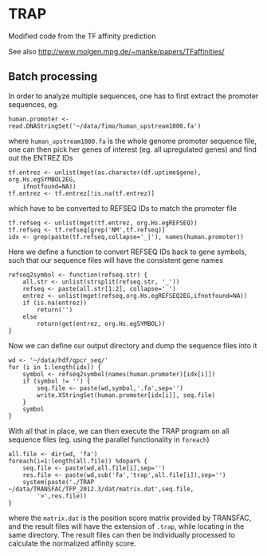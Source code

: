 TRAP
====

Modified code from the TF affinity prediction

See also http://www.molgen.mpg.de/~manke/papers/TFaffinities/

Batch processing
----------------

In order to analyze multiple sequences, one has to first extract the promoter 
sequences, eg.
    
    human.promoter <- read.DNAStringSet('~/data/fimo/human_upstream1000.fa')

where `human_upstream1000.fa` is the whole genome promoter sequence file, one 
can then pick her genes of interest (eg. all upregulated genes) and find out
the ENTREZ IDs
    
    tf.entrez <- unlist(mget(as.character(df.uptime$gene), org.Hs.egSYMBOL2EG, 
        ifnotfound=NA))
    tf.entrez <- tf.entrez[!is.na(tf.entrez)]

which have to be converted to REFSEQ IDs to match the promoter file

    tf.refseq <- unlist(mget(tf.entrez, org.Hs.egREFSEQ))
    tf.refseq <- tf.refseq[grep('NM',tf.refseq)]
    idx <- grep(paste(tf.refseq,collapse='_|'), names(human.promoter))

Here we define a function to convert REFSEQ IDs back to gene symbols, such 
that our sequence files will have the consistent gene names

    refseq2symbol <- function(refseq.str) {
        all.str <- unlist(strsplit(refseq.str, '_'))
        refseq <- paste(all.str[1:2], collapse='_')
        entrez <- unlist(mget(refseq,org.Hs.egREFSEQ2EG,ifnotfound=NA))
        if (is.na(entrez))
            return('')
        else
            return(get(entrez, org.Hs.egSYMBOL))
    }

Now we can define our output directory and dump the sequence files into it

    wd <- '~/data/hdf/qpcr_seq/'
    for (i in 1:length(idx)) {
        symbol <- refseq2symbol(names(human.promoter)[idx[i]])
        if (symbol != '') {
            seq.file <- paste(wd,symbol,'.fa',sep='')
            write.XStringSet(human.promoter[idx[i]], seq.file)
        }
        symbol
    }

With all that in place, we can then execute the TRAP program on all sequence 
files (eg. using the parallel functionality in `foreach`)

    all.file <- dir(wd, 'fa')
    foreach(i=1:length(all.file)) %dopar% {
        seq.file <- paste(wd,all.file[i],sep='')
        res.file <- paste(wd,sub('fa','trap',all.file[i]),sep='')
        system(paste('./TRAP ~/data/TRANSFAC/TFP_2012.3/dat/matrix.dat',seq.file,
            '>',res.file))
    }

where the `matrix.dat` is the position score matrix provided by TRANSFAC, and 
the result files will have the extension of `.trap`, while locating in the same
directory. The result files can then be individually processed to calculate the
normalized affinity score.
